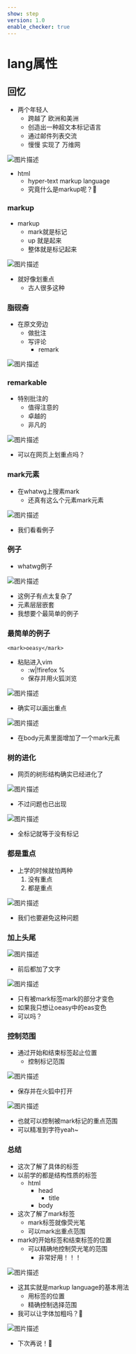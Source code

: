```yaml
---
show: step
version: 1.0
enable_checker: true
---
```


# lang属性

## 回忆

- 两个年轻人
	- 跨越了 欧洲和美洲
	- 创造出一种超文本标记语言
	- 通过邮件列表交流 
	- 慢慢 实现了 万维网


![图片描述](https://doc.shiyanlou.com/courses/uid1190679-20221120-1668950499974)

- html
	- hyper-text markup language
	- 究竟什么是markup呢？🤔

### markup

- markup 
	- mark就是标记
	- up 就是起来
	- 整体就是标记起来

![图片描述](https://doc.shiyanlou.com/courses/uid1190679-20221120-1668951582756)

- 就好像划重点
	- 古人很多这种

### 脂砚斋

- 在原文旁边
	- 做批注
	- 写评论
		- remark

![图片描述](https://doc.shiyanlou.com/courses/3781/labs/733666/uid1190679-20241003-1727916239712) 

### remarkable

- 特别批注的
	- 值得注意的
	- 卓越的
	- 非凡的

![图片描述](https://doc.shiyanlou.com/courses/3781/labs/733666/uid1190679-20241003-1727916747530) 



- 可以在网页上划重点吗？

### mark元素

- 在whatwg上搜素mark
	- 还真有这么个元素mark元素

![图片描述](https://doc.shiyanlou.com/courses/uid1190679-20221120-1668951676737)

- 我们看看例子

### 例子

- whatwg例子

![图片描述](https://doc.shiyanlou.com/courses/uid1190679-20221120-1668952031985)

- 这例子有点太复杂了
- 元素层层嵌套
- 我想要个最简单的例子

### 最简单的例子

```
<mark>oeasy</mark>
```

- 粘贴进入vim
	- :w|!firefox %
	- 保存并用火狐浏览

![图片描述](https://doc.shiyanlou.com/courses/uid1190679-20221120-1668952220487)

- 确实可以画出重点

![图片描述](https://doc.shiyanlou.com/courses/uid1190679-20221120-1668952232940)

- 在body元素里面增加了一个mark元素

### 树的进化

- 网页的树形结构确实已经进化了

![图片描述](https://doc.shiyanlou.com/courses/uid1190679-20221206-1670334377244)

- 不过问题也已出现

![图片描述](https://doc.shiyanlou.com/courses/uid1190679-20221206-1670334416905)

- 全标记就等于没有标记

### 都是重点

- 上学的时候就怕两种
	1. 没有重点
	2. 都是重点

![图片描述](https://doc.shiyanlou.com/courses/uid1190679-20221120-1668952296298)

- 我们也要避免这种问题

### 加上头尾

![图片描述](https://doc.shiyanlou.com/courses/uid1190679-20221120-1668952364471)

- 前后都加了文字

![图片描述](https://doc.shiyanlou.com/courses/uid1190679-20221120-1668952378916)

- 只有被mark标签mark的部分才变色
- 如果我只想让oeasy中的eas变色
- 可以吗？

### 控制范围

- 通过开始和结束标签起止位置
	- 控制标记范围

![图片描述](https://doc.shiyanlou.com/courses/uid1190679-20221120-1668952463687)

- 保存并在火狐中打开

![图片描述](https://doc.shiyanlou.com/courses/uid1190679-20221120-1668952482992)

- 也就可以控制被mark标记的重点范围
- 可以精准到字符yeah~

### 总结 

- 这次了解了具体的标签
- 以前学的都是结构性质的标签
	- html
		- head
			- title
		- body
- 这次了解了mark标签
	- mark标签就像荧光笔
	- 可以mark出重点范围
- mark的开始标签和结束标签的位置
	- 可以精确地控制荧光笔的范围
		- 非常好用！！！

![图片描述](https://doc.shiyanlou.com/courses/uid1190679-20221120-1668951582756)

- 这其实就是markup language的基本用法
	- 用标签的位置
	- 精确控制选择范围
- 我可以让字体加粗吗？🤔

![图片描述](https://doc.shiyanlou.com/courses/uid1190679-20221120-1668952948699)

- 下次再说！👋

